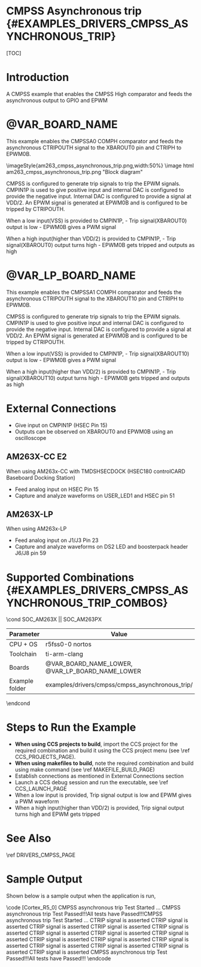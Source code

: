 # CMPSS Asynchronous trip {#EXAMPLES_DRIVERS_CMPSS_ASYNCHRONOUS_TRIP}

[TOC]

# Introduction


A CMPSS example that enables the CMPSS High comparator and feeds the
asynchronous output to GPIO and EPWM

# @VAR_BOARD_NAME
This example enables the CMPSSA0 COMPH comparator and feeds the asynchronous
CTRIPOUTH signal to the XBAROUT0 pin and CTRIPH to EPWM0B.

\imageStyle{am263_cmpss_asynchronous_trip.png,width:50%}
\image html am263_cmpss_asynchronous_trip.png "Block diagram"

CMPSS is configured to generate trip signals to trip the EPWM signals.
CMPIN1P is used to give positive input and internal DAC is configured
to provide the negative input. Internal DAC is configured to provide a
signal at VDD/2. An EPWM signal is generated at EPWM0B and is configured
to be tripped by CTRIPOUTH.

When a low input(VSS) is provided to CMPIN1P,
    - Trip signal(XBAROUT0) output is low
    - EPWM0B gives a PWM signal

When a high input(higher than VDD/2) is provided to CMPIN1P,
    - Trip signal(XBAROUT0) output turns high
    - EPWM0B gets tripped and outputs as high


# @VAR_LP_BOARD_NAME
This example enables the CMPSSA1 COMPH comparator and feeds the asynchronous
CTRIPOUTH signal to the XBAROUT10 pin and CTRIPH to EPWM0B.

CMPSS is configured to generate trip signals to trip the EPWM signals.
CMPIN1P is used to give positive input and internal DAC is configured
to provide the negative input. Internal DAC is configured to provide a
signal at VDD/2. An EPWM signal is generated at EPWM0B and is configured
to be tripped by CTRIPOUTH.

When a low input(VSS) is provided to CMPIN1P,
    - Trip signal(XBAROUT10) output is low
    - EPWM0B gives a PWM signal

When a high input(higher than VDD/2) is provided to CMPIN1P,
    - Trip signal(XBAROUT10) output turns high
    - EPWM0B gets tripped and outputs as high

# External Connections
 - Give input on CMPIN1P (HSEC Pin 15)
 - Outputs can be observed on XBAROUT0 and EPWM0B using an oscilloscope

## AM263X-CC E2
When using AM263x-CC with TMDSHSECDOCK (HSEC180 controlCARD Baseboard Docking Station)
- Feed analog input on HSEC Pin 15
- Capture and analyze waveforms on USER_LED1 and HSEC pin 51

## AM263X-LP
When using AM263x-LP
- Feed analog input on J1/J3 Pin 23
- Capture and analyze waveforms on DS2 LED and boosterpack header J6/J8 pin 59

# Supported Combinations {#EXAMPLES_DRIVERS_CMPSS_ASYNCHRONOUS_TRIP_COMBOS}

\cond SOC_AM263X || SOC_AM263PX

 Parameter      | Value
 ---------------|-----------
 CPU + OS       | r5fss0-0 nortos
 Toolchain      | ti-arm-clang
 Boards         | @VAR_BOARD_NAME_LOWER, @VAR_LP_BOARD_NAME_LOWER
 Example folder | examples/drivers/cmpss/cmpss_asynchronous_trip/

\endcond

# Steps to Run the Example

- **When using CCS projects to build**, import the CCS project for the required combination
  and build it using the CCS project menu (see \ref CCS_PROJECTS_PAGE).
- **When using makefiles to build**, note the required combination and build using
  make command (see \ref MAKEFILE_BUILD_PAGE)
- Establish connections as mentioned in External Connections section
- Launch a CCS debug session and run the executable, see \ref CCS_LAUNCH_PAGE
- When a low input is provided, Trip signal output is low and EPWM gives a PWM waveform
- When a high input(higher than VDD/2) is provided, Trip signal output turns high and EPWM gets tripped

# See Also

\ref DRIVERS_CMPSS_PAGE

# Sample Output

Shown below is a sample output when the application is run,

\code
[Cortex_R5_0] CMPSS asynchronous trip Test Started ...
CMPSS asynchronous trip Test Passed!!!All tests have Passed!!!CMPSS asynchronous trip Test Started ...
CTRIP signal is asserted
CTRIP signal is asserted
CTRIP signal is asserted
CTRIP signal is asserted
CTRIP signal is asserted
CTRIP signal is asserted
CTRIP signal is asserted
CTRIP signal is asserted
CTRIP signal is asserted
CTRIP signal is asserted
CTRIP signal is asserted
CTRIP signal is asserted
CTRIP signal is asserted
CTRIP signal is asserted
CTRIP signal is asserted
CMPSS asynchronous trip Test Passed!!!All tests have Passed!!!
\endcode


